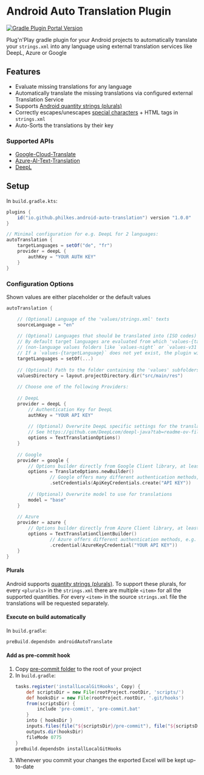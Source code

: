 # Android Auto Translation Plugin
<a href="https://plugins.gradle.org/plugin/io.github.philkes.android-auto-translation"><img alt="Gradle Plugin Portal Version" src="https://img.shields.io/gradle-plugin-portal/v/io.github.philkes.android-auto-translation"></a>


Plug'n'Play gradle plugin for your Android projects to automatically translate your `strings.xml` into any language using external translation services like DeepL, Azure or Google

## Features

* Evaluate missing translations for any language
* Automatically translate the missing translations via configured external Translation Service
* Supports [Android quantity strings (plurals)](https://developer.android.com/guide/topics/resources/string-resource#Plurals)
* Correctly escapes/unescapes [special characters](https://developer.android.com/guide/topics/resources/string-resource#escaping_quotes) + HTML tags in `strings.xml`
* Auto-Sorts the translations by their key

### Supported APIs
- [Google-Cloud-Translate](https://github.com/googleapis/google-cloud-java/tree/main/java-translate)
- [Azure-AI-Text-Translation](https://github.com/Azure/azure-sdk-for-java/tree/azure-ai-translation-text_1.1.6/sdk/translation/azure-ai-translation-text/)
- [DeepL](https://github.com/DeepLcom/deepl-java)

## Setup

In `build.gradle.kts`:
```groovy
plugins {
    id("io.github.philkes.android-auto-translation") version "1.0.0"
}

// Minimal configuration for e.g. DeepL for 2 languages:
autoTranslation {
    targetLanguages = setOf("de", "fr")
    provider = deepL {
        authKey = "YOUR AUTH KEY"
    }
}
```

### Configuration Options
Shown values are either placeholder or the default values
```kotlin
autoTranslation {

    // (Optional) Language of the 'values/strings.xml' texts
    sourceLanguage = "en"
    
    // (Optional) Languages that should be translated into (ISO codes)
    // By default target languages are evaluated from which 'values-{targetLanguage}' folders exist
    // (non-language values folders like `values-night` or `values-v31` are ignored)
    // If a `values-{targetLanguage}` does not yet exist, the plugin will create it
    targetLanguages = setOf(...)
    
    // (Optional) Path to the folder containing the 'values' subfolders
    valuesDirectory = layout.projectDirectory.dir("src/main/res")
    
    // Choose one of the following Providers:
    
    // DeepL
    provider = deepL {
        // Authentication Key for DeepL
        authKey = "YOUR API KEY"
        
        // (Optional) Overwrite DeepL specific settings for the translations
        // See https://github.com/DeepLcom/deepl-java?tab=readme-ov-file#text-translation-options
        options = TextTranslationOptions()
    }
    
    // Google
    provider = google {
        // Options builder directly from Google Client library, at least credentials have to be set
        options = TranslateOptions.newBuilder()
                // Google offers many different authentication methods, e.g. api key:
                .setCredentials(ApiKeyCredentials.create("API KEY"))
        
        // (Optional) Overwrite model to use for translations
        model = "base"
    }   
    
    // Azure
    provider = azure {
        // Options builder directly from Azure Client library, at least credentials have to be set
        options = TextTranslationClientBuilder()
                // Azure offers different authentication methods, e.g. api key:
                .credential(AzureKeyCredential("YOUR API KEY"))
    }
}
```

#### Plurals

Android supports [quantity strings (plurals)](https://developer.android.com/guide/topics/resources/string-resource#Plurals).
To support these plurals, for every `<plurals>` in the `strings.xml` there are multiple `<item>` for all the supported quantities.
For every `<item>` in the source `strings.xml` file the translations will be requested separately.


#### Execute on build automatically

In `build.gradle`:
```groovy
preBuild.dependsOn androidAutoTranslate
```

#### Add as pre-commit hook

1. Copy [pre-commit folder](./pre-commit) to the root of your project
2. In `build.gradle`:
    ```groovy
    tasks.register('installLocalGitHooks', Copy) {
        def scriptsDir = new File(rootProject.rootDir, 'scripts/')
        def hooksDir = new File(rootProject.rootDir, '.git/hooks')
        from(scriptsDir) {
            include 'pre-commit', 'pre-commit.bat'
        }
        into { hooksDir }
        inputs.files(file("${scriptsDir}/pre-commit"), file("${scriptsDir}/pre-commit.bat"))
        outputs.dir(hooksDir)
        fileMode 0775
    }
    preBuild.dependsOn installLocalGitHooks
    ```
3. Whenever you commit your changes the exported Excel will be kept up-to-date
